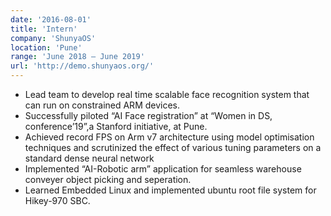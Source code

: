 ```yaml
---
date: '2016-08-01'
title: 'Intern'
company: 'ShunyaOS'
location: 'Pune'
range: 'June 2018 – June 2019'
url: 'http://demo.shunyaos.org/'
---
```


- Lead team to develop real time scalable face recognition system that can run on constrained ARM devices.
- Successfully piloted “AI Face registration” at “Women in DS, conference’19”,a Stanford initiative, at Pune.
- Achieved record FPS on Arm v7 architecture using model optimisation techniques and scrutinized the effect of
various tuning parameters on a standard dense neural network
- Implemented “AI-Robotic arm” application for seamless warehouse conveyer object picking and seperation. 
- Learned Embedded Linux and implemented ubuntu root file system for Hikey-970 SBC.

